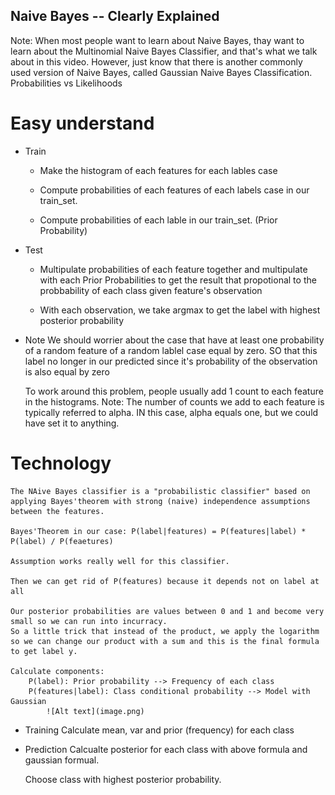 ## Naive Bayes -- Clearly Explained

Note: When most people want to learn about Naive Bayes, thay want to learn about the Multinomial Naive Bayes Classifier, and that's what we talk about in this video.
However, just know that there is another commonly used version of Naive Bayes, called Gaussian Naive Bayes Classification.
Probabilities vs Likelihoods

# Easy understand 
- Train    
    - Make the histogram of each features for each lables case

    - Compute probabilities of each features of each labels case in our train_set.

    - Compute probabilities of each lable in our train_set. (Prior Probability)
- Test
    - Multipulate probabilities of each feature together and multipulate with each Prior Probabilities to get the result that propotional to the probbability of each class given feature's observation

    - With each observation, we take argmax to get the label with highest posterior probability
- Note
    We should worrier about the case that have at least one probability of a random feature of a random lablel case equal by zero. SO that this label no longer in our predicted since it's probability of the observation is also equal by zero

    To work  around this problem, people usually add 1 count to each feature in the histograms.
    Note: The number of counts we add to each feature is typically referred to alpha. IN this case, alpha equals one, but we could have set it to anything. 
# Technology
    The NAive Bayes classifier is a "probabilistic classifier" based on applying Bayes'theorem with strong (naive) independence assumptions between the features.

    Bayes'Theorem in our case: P(label|features) = P(features|label) * P(label) / P(feaetures)

    Assumption works really well for this classifier.

    Then we can get rid of P(features) because it depends not on label at all

    Our posterior probabilities are values between 0 and 1 and become very small so we can run into incurracy.
    So a little trick that instead of the product, we apply the logarithm so we can change our product with a sum and this is the final formula to get label y.

    Calculate components:
        P(label): Prior probability --> Frequency of each class
        P(features|label): Class conditional probability --> Model with Gaussian
            ![Alt text](image.png)

- Training
    Calculate mean, var and prior (frequency) for each class
- Prediction
    Calcualte posterior for each class with above formula and gaussian formual.

    Choose class with highest posterior probability.